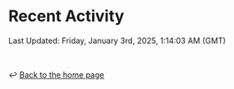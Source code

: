 # Recent Activity

<!--RECENT_ACTIVITY:start-->
<!--RECENT_ACTIVITY:end-->

<!--RECENT_ACTIVITY:last_update-->
Last Updated: Friday, January 3rd, 2025, 1:14:03 AM (GMT)
<!--RECENT_ACTIVITY:last_update_end-->

<br>

↩️ [Back to the home page](/README.md)
